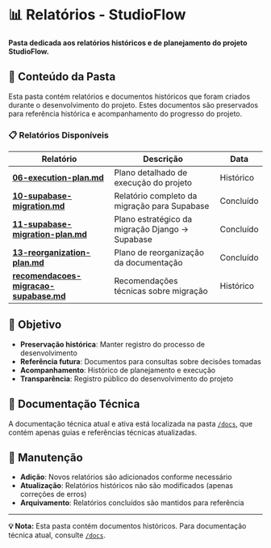 # 📊 Relatórios - StudioFlow

**Pasta dedicada aos relatórios históricos e de planejamento do projeto StudioFlow.**

## 📁 Conteúdo da Pasta

Esta pasta contém relatórios e documentos históricos que foram criados durante o desenvolvimento do projeto. Estes documentos são preservados para referência histórica e acompanhamento do progresso do projeto.

### 📋 Relatórios Disponíveis

| Relatório | Descrição | Data |
|-----------|-----------|------|
| **[06-execution-plan.md](06-execution-plan.md)** | Plano detalhado de execução do projeto | Histórico |
| **[10-supabase-migration.md](10-supabase-migration.md)** | Relatório completo da migração para Supabase | Concluído |
| **[11-supabase-migration-plan.md](11-supabase-migration-plan.md)** | Plano estratégico da migração Django → Supabase | Concluído |
| **[13-reorganization-plan.md](13-reorganization-plan.md)** | Plano de reorganização da documentação | Concluído |
| **[recomendacoes-migracao-supabase.md](recomendacoes-migracao-supabase.md)** | Recomendações técnicas sobre migração | Histórico |

## 🎯 Objetivo

- **Preservação histórica**: Manter registro do processo de desenvolvimento
- **Referência futura**: Documentos para consultas sobre decisões tomadas
- **Acompanhamento**: Histórico de planejamento e execução
- **Transparência**: Registro público do desenvolvimento do projeto

## 📖 Documentação Técnica

A documentação técnica atual e ativa está localizada na pasta [`/docs`](../docs/), que contém apenas guias e referências técnicas atualizadas.

## 🔄 Manutenção

- **Adição**: Novos relatórios são adicionados conforme necessário
- **Atualização**: Relatórios históricos não são modificados (apenas correções de erros)
- **Arquivamento**: Relatórios concluídos são mantidos para referência

---

**💡 Nota:** Esta pasta contém documentos históricos. Para documentação técnica atual, consulte [`/docs`](../docs/00-documentation-index.md).